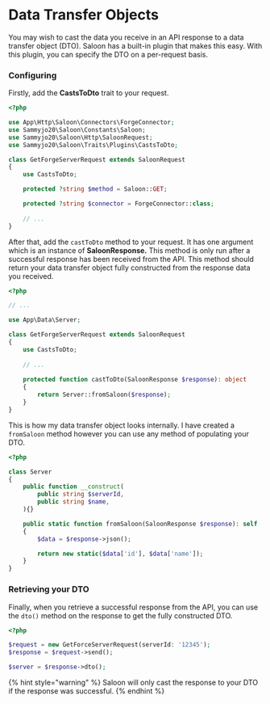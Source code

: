 # Data Transfer Objects

You may wish to cast the data you receive in an API response to a data transfer object (DTO). Saloon has a built-in plugin that makes this easy. With this plugin, you can specify the DTO on a per-request basis.&#x20;

### Configuring

Firstly, add the **CastsToDto** trait to your request.

```php
<?php

use App\Http\Saloon\Connectors\ForgeConnector;
use Sammyjo20\Saloon\Constants\Saloon;
use Sammyjo20\Saloon\Http\SaloonRequest;
use Sammyjo20\Saloon\Traits\Plugins\CastsToDto;

class GetForgeServerRequest extends SaloonRequest
{
    use CastsToDto;

    protected ?string $method = Saloon::GET;

    protected ?string $connector = ForgeConnector::class;
    
    // ...
}
```

After that, add the `castToDto` method to your request. It has one argument which is an instance of **SaloonResponse.** This method is only run after a successful response has been received from the API. This method should return your data transfer object fully constructed from the response data you received.&#x20;

```php
<?php

// ...

use App\Data\Server;

class GetForgeServerRequest extends SaloonRequest
{
    use CastsToDto;
    
    // ...
    
    protected function castToDto(SaloonResponse $response): object
    {
        return Server::fromSaloon($response);
    }
}
```

This is how my data transfer object looks internally. I have created a `fromSaloon` method however you can use any method of populating your DTO.

```php
<?php

class Server
{
    public function __construct(
        public string $serverId,
        public string $name,
    ){}

    public static function fromSaloon(SaloonResponse $response): self
    {
        $data = $response->json();

        return new static($data['id'], $data['name']);
    }
}
```

### Retrieving your DTO

Finally, when you retrieve a successful response from the API, you can use the `dto()` method on the response to get the fully constructed DTO.

```php
<?php

$request = new GetForceServerRequest(serverId: '12345');
$response = $request->send();

$server = $response->dto();
```

{% hint style="warning" %}
Saloon will only cast the response to your DTO if the response was successful.
{% endhint %}
